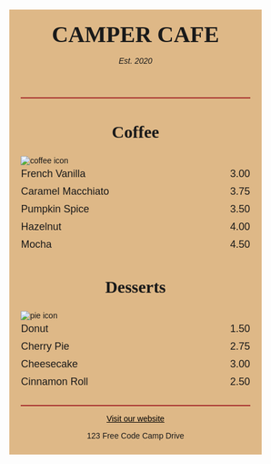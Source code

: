 
<!DOCTYPE html>

<html lang="en">

<head>

<meta charset="utf-8" />

<meta name="viewport" content="width=device-width, initial-scale=1.0" />

<title>Cafe Menu</title>

<link href="styles.css" rel="stylesheet"/>

<style>
body {
  background-image: url(https://cdn.freecodecamp.org/curriculum/css-cafe/beans.jpg);
  font-family: sans-serif;
  padding: 20px;
}

h1 {
  font-size: 40px;
  margin-top: 0;
  margin-bottom: 15px;
}

h2 {
  font-size: 30px;
}

.established {
  font-style: italic;
}

h1, h2, p {
  text-align: center;
}

.menu {
  width: 80%;
  background-color: burlywood;
  margin-left: auto;
  margin-right: auto;
  padding: 20px;
  max-width: 500px;
}

img {
  display: block;
  margin-left: auto;
  margin-right: auto;
}

hr {
  height: 2px;
  background-color: brown;
  border-color: brown;
}

.bottom-line {
  margin-top: 25px;
}

h1, h2 {
  font-family: Impact, serif;
}

.item p {
  display: inline-block;
  margin-top: 5px;
  margin-bottom: 5px;
  font-size: 18px;
}

.flavor, .dessert {
  text-align: left;
  width: 75%;
}

.price {
  text-align: right;
  width: 25%;
}

/* FOOTER */

footer {
  font-size: 14px;
}

.address {
  margin-bottom: 5px;
}

a {
  color: black;
}

a:visited {
  color: black;
}

a:hover {
  color: brown;
}

a:active {
  color: brown;
}

</style>

</head>

<body>

<div class="menu">

<header>

<h1>CAMPER CAFE</h1>

<p class="established">Est. 2020</p>

</header>

<hr>

<main>

<section>

<h2>Coffee</h2>

<img src="https://cdn.freecodecamp.org/curriculum/css-cafe/coffee.jpg" alt="coffee icon"/>

<article class="item">

<p class="flavor">French Vanilla</p><p class="price">3.00</p>

</article>

<article class="item">

<p class="flavor">Caramel Macchiato</p><p class="price">3.75</p>

</article>

<article class="item">

<p class="flavor">Pumpkin Spice</p><p class="price">3.50</p>

</article>

<article class="item">

<p class="flavor">Hazelnut</p><p class="price">4.00</p>

</article>

<article class="item">

<p class="flavor">Mocha</p><p class="price">4.50</p>

</article>

</section>

<section>

<h2>Desserts</h2>

<img src="https://cdn.freecodecamp.org/curriculum/css-cafe/pie.jpg" alt="pie icon"/>

<article class="item">

<p class="dessert">Donut</p><p class="price">1.50</p>

</article>

<article class="item">

<p class="dessert">Cherry Pie</p><p class="price">2.75</p>

</article>

<article class="item">

<p class="dessert">Cheesecake</p><p class="price">3.00</p>

</article>

<article class="item">

<p class="dessert">Cinnamon Roll</p><p class="price">2.50</p>

</article>

</section>

</main>

<hr class="bottom-line">

<footer>

<p>

<a href="https://www.freecodecamp.org" target="_blank">Visit our website</a>

</p>

<p class="address">123 Free Code Camp Drive</p>

</footer>

</div>

</body>

</html>
